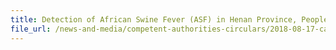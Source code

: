 ```yaml
---
title: Detection of African Swine Fever (ASF) in Henan Province, People's Republic of China 
file_url: /news-and-media/competent-authorities-circulars/2018-08-17-ca.pdf
---
```

